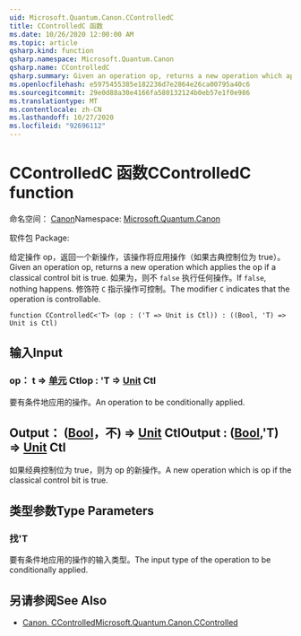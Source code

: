 ```yaml
---
uid: Microsoft.Quantum.Canon.CControlledC
title: CControlledC 函数
ms.date: 10/26/2020 12:00:00 AM
ms.topic: article
qsharp.kind: function
qsharp.namespace: Microsoft.Quantum.Canon
qsharp.name: CControlledC
qsharp.summary: Given an operation op, returns a new operation which applies the op if a classical control bit is true. If `false`, nothing happens. The modifier `C` indicates that the operation is controllable.
ms.openlocfilehash: e5975455385e182236d7e2864e26ca00795a40c6
ms.sourcegitcommit: 29e0d88a30e4166fa580132124b0eb57e1f0e986
ms.translationtype: MT
ms.contentlocale: zh-CN
ms.lasthandoff: 10/27/2020
ms.locfileid: "92696112"
---
```

# <a name="ccontrolledc-function"></a><span data-ttu-id="5c47d-102">CControlledC 函数</span><span class="sxs-lookup"><span data-stu-id="5c47d-102">CControlledC function</span></span>

<span data-ttu-id="5c47d-103">命名空间： [Canon](xref:Microsoft.Quantum.Canon)</span><span class="sxs-lookup"><span data-stu-id="5c47d-103">Namespace: [Microsoft.Quantum.Canon](xref:Microsoft.Quantum.Canon)</span></span>

<span data-ttu-id="5c47d-104">软件包 [](https://nuget.org/packages/)</span><span class="sxs-lookup"><span data-stu-id="5c47d-104">Package: [](https://nuget.org/packages/)</span></span>


<span data-ttu-id="5c47d-105">给定操作 op，返回一个新操作，该操作将应用操作（如果古典控制位为 true）。</span><span class="sxs-lookup"><span data-stu-id="5c47d-105">Given an operation op, returns a new operation which applies the op if a classical control bit is true.</span></span> <span data-ttu-id="5c47d-106">如果为，则不 `false` 执行任何操作。</span><span class="sxs-lookup"><span data-stu-id="5c47d-106">If `false`, nothing happens.</span></span>
<span data-ttu-id="5c47d-107">修饰符 `C` 指示操作可控制。</span><span class="sxs-lookup"><span data-stu-id="5c47d-107">The modifier `C` indicates that the operation is controllable.</span></span>

```qsharp
function CControlledC<'T> (op : ('T => Unit is Ctl)) : ((Bool, 'T) => Unit is Ctl)
```


## <a name="input"></a><span data-ttu-id="5c47d-108">输入</span><span class="sxs-lookup"><span data-stu-id="5c47d-108">Input</span></span>

### <a name="op--t--unit-ctl"></a><span data-ttu-id="5c47d-109">op： t => [单元](xref:microsoft.quantum.lang-ref.unit) Ctl</span><span class="sxs-lookup"><span data-stu-id="5c47d-109">op : 'T => [Unit](xref:microsoft.quantum.lang-ref.unit) Ctl</span></span>

<span data-ttu-id="5c47d-110">要有条件地应用的操作。</span><span class="sxs-lookup"><span data-stu-id="5c47d-110">An operation to be conditionally applied.</span></span>



## <a name="output--boolt--unit-ctl"></a><span data-ttu-id="5c47d-111">Output： ([Bool](xref:microsoft.quantum.lang-ref.bool)，不) => [Unit](xref:microsoft.quantum.lang-ref.unit) Ctl</span><span class="sxs-lookup"><span data-stu-id="5c47d-111">Output : ([Bool](xref:microsoft.quantum.lang-ref.bool),'T) => [Unit](xref:microsoft.quantum.lang-ref.unit) Ctl</span></span>

<span data-ttu-id="5c47d-112">如果经典控制位为 true，则为 op 的新操作。</span><span class="sxs-lookup"><span data-stu-id="5c47d-112">A new operation which is op if the classical control bit is true.</span></span>

## <a name="type-parameters"></a><span data-ttu-id="5c47d-113">类型参数</span><span class="sxs-lookup"><span data-stu-id="5c47d-113">Type Parameters</span></span>

### <a name="t"></a><span data-ttu-id="5c47d-114">找</span><span class="sxs-lookup"><span data-stu-id="5c47d-114">'T</span></span>

<span data-ttu-id="5c47d-115">要有条件地应用的操作的输入类型。</span><span class="sxs-lookup"><span data-stu-id="5c47d-115">The input type of the operation to be conditionally applied.</span></span>

## <a name="see-also"></a><span data-ttu-id="5c47d-116">另请参阅</span><span class="sxs-lookup"><span data-stu-id="5c47d-116">See Also</span></span>

- [<span data-ttu-id="5c47d-117">Canon. CControlled</span><span class="sxs-lookup"><span data-stu-id="5c47d-117">Microsoft.Quantum.Canon.CControlled</span></span>](xref:Microsoft.Quantum.Canon.CControlled)